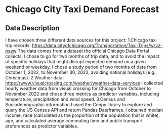 # Chicago City Taxi Demand Forecast

## Data Description
I have chosen three different data sources for this project:
1.Chicago taxi trip records: https://data.cityofchicago.org/Transportation/Taxi-Trips/wrvz-psew
The data comes from a dataset the official Chicago Data Portal collects. I chose to go for two months of trip data, and to avoid the impact of specific holidays that might disrupt expected demand on a given weekend or weekday, I chose a study period of two months of data from October 1, 2022, to November 30, 2022, avoiding national holidays (e.g., Christmas).
2.Weather data: https://www.visualcrossing.com/weather/weather-data-services
I collected hourly weather data from visual crossing for Chicago from October to November 2022 and chose three metrics as predictor variables, including temperature, precipitation and wind speed.
3.Census and Sociodemographic information
I used the Cenpy library to explore and query the US Census API and return Pandas Dataframes. I obtained median income, race (calculated as the proportion of the population that is white), age, and calculated average commuting time and public transport preferences as predictor variables.


